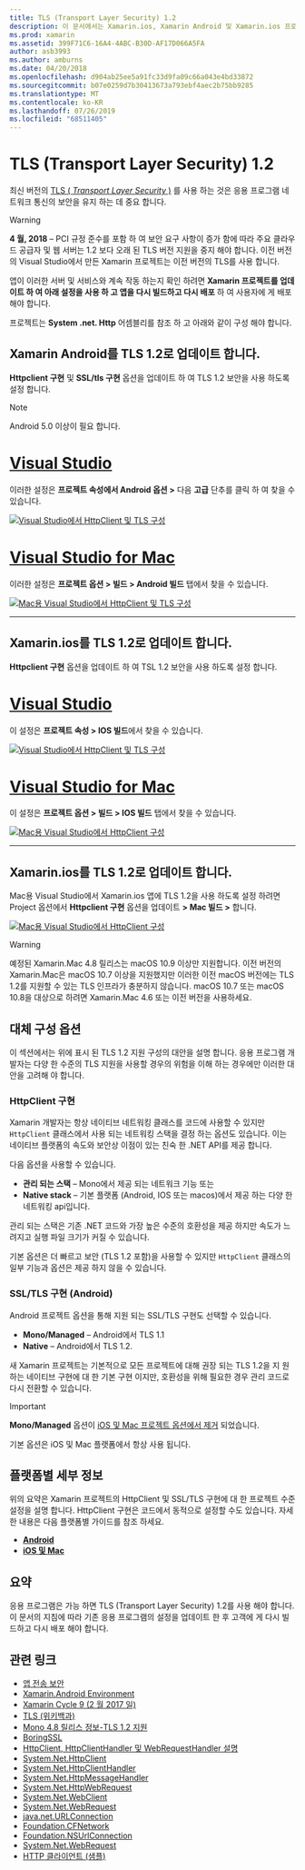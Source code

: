 ```yaml
---
title: TLS (Transport Layer Security) 1.2
description: 이 문서에서는 Xamarin.ios, Xamarin Android 및 Xamarin.ios 프로젝트용 TLS 1.2을 사용 하도록 설정 하는 방법을 설명 합니다. Visual Studio 2019 및 Mac용 Visual Studio에서이 작업을 수행 하는 방법을 보여 줍니다.
ms.prod: xamarin
ms.assetid: 399F71C6-16A4-4ABC-B30D-AF17D066A5FA
author: asb3993
ms.author: amburns
ms.date: 04/20/2018
ms.openlocfilehash: d904ab25ee5a91fc33d9fa09c66a043e4bd33872
ms.sourcegitcommit: b07e0259d7b30413673a793ebf4aec2b75bb9285
ms.translationtype: MT
ms.contentlocale: ko-KR
ms.lasthandoff: 07/26/2019
ms.locfileid: "68511405"
---
```

# <a name="transport-layer-security-tls-12"></a>TLS (Transport Layer Security) 1.2

최신 버전의 [TLS ( _Transport Layer Security_ )](https://en.wikipedia.org/wiki/Transport_Layer_Security) 를 사용 하는 것은 응용 프로그램 네트워크 통신의 보안을 유지 하는 데 중요 합니다.

> [!WARNING]
> **4 월, 2018** – PCI 규정 준수를 포함 하 여 보안 요구 사항이 증가 함에 따라 주요 클라우드 공급자 및 웹 서버는 1.2 보다 오래 된 TLS 버전 지원을 중지 해야 합니다.  이전 버전의 Visual Studio에서 만든 Xamarin 프로젝트는 이전 버전의 TLS를 사용 합니다.
>
> 앱이 이러한 서버 및 서비스와 계속 작동 하는지 확인 하려면 **Xamarin 프로젝트를 업데이트 하 여 아래 설정을 사용 하 고 앱을 다시 빌드하고 다시 배포** 하 여 사용자에 게 배포 해야 합니다.

프로젝트는 **System .net. Http** 어셈블리를 참조 하 고 아래와 같이 구성 해야 합니다.

## <a name="update-xamarinandroid-to-tls-12"></a>Xamarin Android를 TLS 1.2로 업데이트 합니다.

**Httpclient 구현** 및 **SSL/tls 구현** 옵션을 업데이트 하 여 TLS 1.2 보안을 사용 하도록 설정 합니다.

> [!NOTE]
> Android 5.0 이상이 필요 합니다.

# <a name="visual-studiotabwindows"></a>[Visual Studio](#tab/windows)

이러한 설정은 **프로젝트 속성에서 Android 옵션 >** 다음 **고급** 단추를 클릭 하 여 찾을 수 있습니다.

[![Visual Studio에서 HttpClient 및 TLS 구성](transport-layer-security-images/android-win-sml.png)](transport-layer-security-images/android-win.png#lightbox)

# <a name="visual-studio-for-mactabmacos"></a>[Visual Studio for Mac](#tab/macos)

이러한 설정은 **프로젝트 옵션 > 빌드 > Android 빌드** 탭에서 찾을 수 있습니다.

[![Mac용 Visual Studio에서 HttpClient 및 TLS 구성](transport-layer-security-images/android-mac-sml.png)](transport-layer-security-images/android-mac.png#lightbox)

-----

## <a name="update-xamarinios-to-tls-12"></a>Xamarin.ios를 TLS 1.2로 업데이트 합니다.

**Httpclient 구현** 옵션을 업데이트 하 여 TSL 1.2 보안을 사용 하도록 설정 합니다.

# <a name="visual-studiotabwindows"></a>[Visual Studio](#tab/windows)

이 설정은 **프로젝트 속성 > IOS 빌드**에서 찾을 수 있습니다.

[![Visual Studio에서 HttpClient 및 TLS 구성](transport-layer-security-images/ios-win-sml.png)](transport-layer-security-images/ios-win.png#lightbox)

# <a name="visual-studio-for-mactabmacos"></a>[Visual Studio for Mac](#tab/macos)

이 설정은 **프로젝트 옵션 > 빌드 > IOS 빌드** 탭에서 찾을 수 있습니다.

[![Mac용 Visual Studio에서 HttpClient 구성](transport-layer-security-images/ios-mac-sml.png)](transport-layer-security-images/ios-mac.png#lightbox)

-----

## <a name="update-xamarinmac-to-tls-12"></a>Xamarin.ios를 TLS 1.2로 업데이트 합니다.

Mac용 Visual Studio에서 Xamarin.ios 앱에 TLS 1.2을 사용 하도록 설정 하려면 Project 옵션에서 **Httpclient 구현** 옵션을 업데이트 **> Mac 빌드 >** 합니다.

[![Mac용 Visual Studio에서 HttpClient 구성](transport-layer-security-images/macos-mac-sml.png)](transport-layer-security-images/macos-mac.png#lightbox)

> [!WARNING]
> 예정된 Xamarin.Mac 4.8 릴리스는 macOS 10.9 이상만 지원합니다.
> 이전 버전의 Xamarin.Mac은 macOS 10.7 이상을 지원했지만 이러한 이전 macOS 버전에는 TLS 1.2를 지원할 수 있는 TLS 인프라가 충분하지 않습니다. macOS 10.7 또는 macOS 10.8을 대상으로 하려면 Xamarin.Mac 4.6 또는 이전 버전을 사용하세요.

## <a name="alternative-configuration-options"></a>대체 구성 옵션

이 섹션에서는 위에 표시 된 TLS 1.2 지원 구성의 대안을 설명 합니다.
응용 프로그램 개발자는 다양 한 수준의 TLS 지원을 사용할 경우의 위험을 이해 하는 경우에만 이러한 대안을 고려해 야 합니다.

### <a name="httpclient-implementation"></a>HttpClient 구현

Xamarin 개발자는 항상 네이티브 네트워킹 클래스를 코드에 사용할 수 있지만 `HttpClient` 클래스에서 사용 되는 네트워킹 스택을 결정 하는 옵션도 있습니다. 이는 네이티브 플랫폼의 속도와 보안상 이점이 있는 친숙 한 .NET API를 제공 합니다.

다음 옵션을 사용할 수 있습니다.

- **관리 되는 스택** – Mono에서 제공 되는 네트워크 기능 또는
- **Native stack** – 기본 플랫폼 (Android, IOS 또는 macos)에서 제공 하는 다양 한 네트워킹 api입니다.

관리 되는 스택은 기존 .NET 코드와 가장 높은 수준의 호환성을 제공 하지만 속도가 느려지고 실행 파일 크기가 커질 수 있습니다.

기본 옵션은 더 빠르고 보안 (TLS 1.2 포함)을 사용할 수 있지만 `HttpClient` 클래스의 일부 기능과 옵션은 제공 하지 않을 수 있습니다.

### <a name="ssltls-implementation-android"></a>SSL/TLS 구현 (Android)

Android 프로젝트 옵션을 통해 지원 되는 SSL/TLS 구현도 선택할 수 있습니다.

- **Mono/Managed** – Android에서 TLS 1.1
- **Native** – Android에서 TLS 1.2.

새 Xamarin 프로젝트는 기본적으로 모든 프로젝트에 대해 권장 되는 TLS 1.2을 지 원하는 네이티브 구현에 대 한 기본 구현 이지만, 호환성을 위해 필요한 경우 관리 코드로 다시 전환할 수 있습니다.

> [!IMPORTANT]
> **Mono/Managed** 옵션이 [iOS 및 Mac 프로젝트 옵션에서 제거](https://github.com/xamarin/release-notes-archive/blob/master/release-notes/ios/xamarin.ios_10/xamarin.ios_10.8.md) 되었습니다.
>
> 기본 옵션은 iOS 및 Mac 플랫폼에서 항상 사용 됩니다.

## <a name="platform-specific-details"></a>플랫폼별 세부 정보

위의 요약은 Xamarin 프로젝트의 HttpClient 및 SSL/TLS 구현에 대 한 프로젝트 수준 설정을 설명 합니다. HttpClient 구현은 코드에서 동적으로 설정할 수도 있습니다. 자세한 내용은 다음 플랫폼별 가이드를 참조 하세요.

- [**Android**](~/android/app-fundamentals/http-stack.md)
- [**iOS 및 Mac**](~/cross-platform/macios/http-stack.md)

## <a name="summary"></a>요약

응용 프로그램은 가능 하면 TLS (Transport Layer Security) 1.2를 사용 해야 합니다.
이 문서의 지침에 따라 기존 응용 프로그램의 설정을 업데이트 한 후 고객에 게 다시 빌드하고 다시 배포 해야 합니다.

## <a name="related-links"></a>관련 링크

- [앱 전송 보안](~/ios/app-fundamentals/ats.md)
- [Xamarin.Android Environment](~/android/deploy-test/environment.md)
- [Xamarin Cycle 9 (2 월 2017 일)](https://releases.xamarin.com/stable-release-cycle-9/)
- [TLS (위키백과)](https://en.wikipedia.org/wiki/Transport_Layer_Security)
- [Mono 4.8 릴리스 정보-TLS 1.2 지원](https://www.mono-project.com/docs/about-mono/releases/4.8.0/#tls-12-support)
- [BoringSSL](https://boringssl.googlesource.com/boringssl/)
- [HttpClient, HttpClientHandler 및 WebRequestHandler 설명](https://blogs.msdn.microsoft.com/henrikn/2012/08/07/httpclient-httpclienthandler-and-webrequesthandler-explained/)
- [System.Net.HttpClient](https://msdn.microsoft.com/library/system.net.http.httpclient(v=vs.118).aspx)
- [System.Net.HttpClientHandler](https://msdn.microsoft.com/library/system.net.http.httpclienthandler(v=vs.118).aspx)
- [System.Net.HttpMessageHandler](https://msdn.microsoft.com/library/system.net.http.httpmessagehandler(v=vs.118).aspx)
- [System.Net.HttpWebRequest](https://msdn.microsoft.com/library/system.net.httpwebrequest(v=vs.110).aspx)
- [System.Net.WebClient](https://msdn.microsoft.com/library/system.net.webclient(v=vs.110).aspx)
- [System.Net.WebRequest](https://msdn.microsoft.com/library/system.net.webrequest(v=vs.110).aspx)
- [java.net.URLConnection](https://developer.android.com/reference/java/net/URLConnection.html)
- [Foundation.CFNetwork](xref:CoreFoundation.CFNetwork)
- [Foundation.NSUrlConnection](xref:Foundation.NSUrlConnection)
- [System.Net.WebRequest](https://msdn.microsoft.com/library/system.net.webrequest(v=vs.110).aspx)
- [HTTP 클라이언트 (샘플)](https://developer.xamarin.com/samples/monotouch/HttpClient/)
